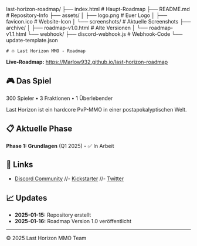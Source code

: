 last-horizon-roadmap/
├── index.html              # Haupt-Roadmap
├── README.md               # Repository-Info
├── assets/
│   ├── logo.png           # Euer Logo
│   ├── favicon.ico        # Website-Icon
│   └── screenshots/       # Aktuelle Screenshots
├── archive/
│   ├── roadmap-v1.0.html  # Alte Versionen
│   └── roadmap-v1.1.html
└── webhook/
    ├── discord-webhook.js  # Webhook-Code
    └── update-template.json

    # 🔥 Last Horizon MMO - Roadmap

**Live-Roadmap:** https://Marlow932.github.io/last-horizon-roadmap

## 🎮 Das Spiel
300 Spieler • 3 Fraktionen • 1 Überlebender

Last Horizon ist ein hardcore PvP-MMO in einer postapokalyptischen Welt.

## 📋 Aktuelle Phase
**Phase 1: Grundlagen** (Q1 2025) - ✅ In Arbeit

## 🔗 Links
- [Discord Community](https://discord.gg/zkgVG4ytrn)
//- [Kickstarter](https://kickstarter.com/projects/EUER-PROJEKT)
//- [Twitter](https://twitter.com/EUER-HANDLE)

## 📈 Updates
- **2025-01-15:** Repository erstellt
- **2025-01-16:** Roadmap Version 1.0 veröffentlicht

---
© 2025 Last Horizon MMO Team
